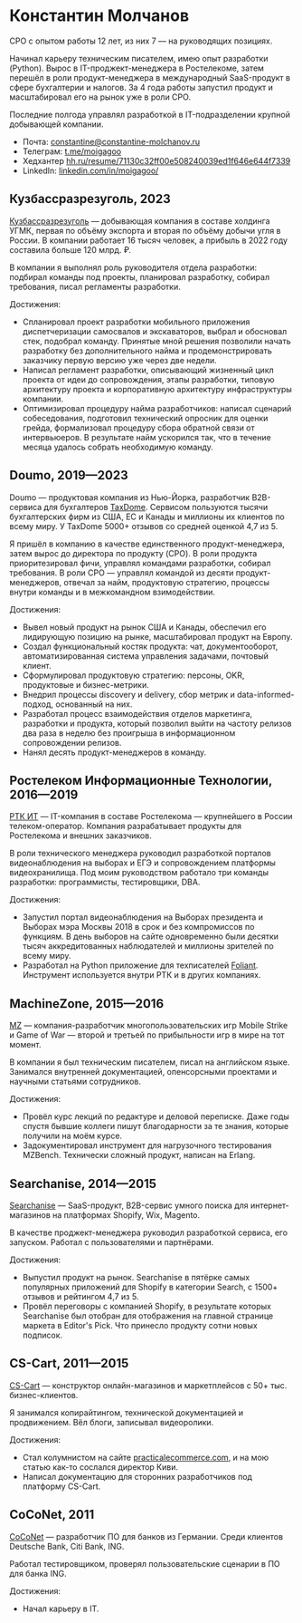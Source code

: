 # Константин Молчанов

CPO с опытом работы 12 лет, из них 7 — на руководящих позициях.

Начинал карьеру техническим писателем, имею опыт разработки (Python). Вырос в IT-проджект-менеджера в Ростелекоме, затем перешёл в роли продукт-менеджера в международный SaaS-продукт в сфере бухгалтерии и налогов. За 4 года работы запустил продукт и масштабировал его на рынок уже в роли CPO.

Последние полгода управлял разработкой в IT-подразделении крупной добывающей компании.

-   Почта: [constantine@constantine-molchanov.ru](mailto:constantine@constantine-molchanov.ru)
-   Телеграм: [t.me/moigagoo](https://t.me/moigagoo)
-   Хедхантер [hh.ru/resume/71130c32ff00e508240039ed1f646e644f7339](https://hh.ru/resume/71130c32ff00e508240039ed1f646e644f7339)
-   LinkedIn: [linkedin.com/in/moigagoo/](https://linkedin.com/in/moigagoo/)


## Кузбассразрезуголь, 2023

[Кузбассразрезуголь](https://kru.ru) — добывающая компания в составе холдинга УГМК, первая по объёму экспорта и вторая по объёму добычи угля в России. В компании работает 16 тысяч человек, а прибыль в 2022 году составила больше 120 млрд. ₽.

В компании я выполнял роль руководителя отдела разработки: подбирал команды под проекты, планировал разработку, 
собирал требования, писал регламенты разработки.

Достижения:

-   Спланировал проект разработки мобильного приложения диспетчеризации самосвалов и экскаваторов, выбрал и обосновал стек, подобрал команду. Принятые мной решения позволили начать разработку без дополнительного найма и продемонстрировать заказчику первую версию уже через две недели.
-   Написал регламент разработки, описывающий жизненный цикл проекта от идеи до сопровождения, этапы разработки, типовую архитектуру проекта и корпоративную архитектуру инфраструктуры компании.
-   Оптимизировал процедуру найма разработчиков: написал сценарий собеседования, подготовил технический опросник для оценки грейда, формализовал процедуру сбора обратной связи от интервьюеров. В результате найм ускорился так, что в течение месяца удалось собрать необходимую команду.


## Doumo, 2019—2023

Doumo — продуктовая компания из Нью-Йорка, разработчик B2B-сервиса для бухгалтеров [TaxDome](https://taxdome.com). Сервисом пользуются тысячи бухгалтерских фирм из США, ЕС и Канады и миллионы их клиентов по всему миру. У TaxDome 5000+ отзывов со средней оценкой 4,7 из 5.

Я пришёл в компанию в качестве единственного продукт-менеджера, затем вырос до директора по продукту (CPO). В роли продукта приоритезировал фичи, управлял командами разработки, собирал требования. В роли CPO — управлял командой из десяти продукт-менеджеров, отвечал за найм, продуктовую стратегию, процессы внутри команды и в межкомандном взимодействии.

Достижения:

-   Вывел новый продукт на рынок США и Канады, обеспечил его лидирующую позицию на рынке, масштабировал продукт на Европу.
-   Создал функциональный костяк продукта: чат, документооборот, автоматизированная система управления задачами, почтовый клиент.
-   Сформулировал продуктовую стратегию: персоны, OKR, продуктовые и бизнес-метрики.
-   Внедрил процессы discovery и delivery, сбор метрик и data-informed-подход, основанный на них.
-   Разработал процесс взаимодействия отделов маркетинга, разработки и продукта, который позволил выйти на частоту релизов два раза в неделю без проигрыша в информационном сопровождении релизов.  
-   Нанял десять продукт-менеджеров в команду.


## Ростелеком Информационные Технологии, 2016—2019

[РТК ИТ](https://rtkit.ru) — IT-компания в составе Ростелекома — крупнейшего в России телеком-оператор. Компания разрабатывает продукты для Ростелекома и внешних заказчиков.

В роли технического менеджера руководил разработкой порталов видеонаблюдения на выборах и ЕГЭ и сопровождением платформы видеохранилища. Под моим руководством работало три команды разработки: программисты, тестировщики, DBA.

Достижения:

-   Запустил портал видеонаблюдения на Выборах президента и Выборах мэра Москвы 2018 в срок и без компромиссов по функциям. В день выборов на сайте одновременно были десятки тысяч аккредитованных наблюдателей и миллионы зрителей по всему миру.
-   Разработал на Python приложение для техписателей [Foliant](https://foliant-docs.github.io/). Инструмент используется внутри РТК и в других компаниях.


## MachineZone, 2015—2016

[MZ](https://www.mz.com/) — компания-разработчик многопользовательских игр Mobile Strike и Game of War — второй и третьей по прибыльности игр в мире на тот момент.

В компании я был техническим писателем, писал на английском языке. Занимался внутренней документацией, опенсорсными проектами и научными статьями сотрудников.

Достижения:

-   Провёл курс лекций по редактуре и деловой переписке. Даже годы спустя бывшие коллеги пишут благодарности за те знания, которые получили на моём курсе.
-   Задокументировал инструмент для нагрузочного тестирования MZBench. Технически сложный продукт, написан на Erlang.


## Searchanise, 2014—2015

[Searchanise](https://searchanise.io/) — SaaS-продукт, B2B-сервис умного поиска для интернет-магазинов на платформах Shopify, Wix, Magento.

В качестве проджект-менеджера руководил разработкой сервиса, его запуском. Работал с пользователями и партнёрами.

Достижения:

-   Выпустил продукт на рынок. Searchanise в пятёрке самых популярных приложений для Shopify в категории Search, с 1500+ отзывов и рейтингом 4,7 из 5.
-   Провёл переговоры с компанией Shopify, в результате которых Searchanise был отобран для отображения на главной странице маркета в Editor's Pick. Что принесло продукту сотни новых подписок.


## CS-Cart, 2011—2015

[CS-Cart](https://cs-cart.com) — конструктор онлайн-магазинов и маркетплейсов с 50+ тыс. бизнес-клиентов.

Я занимался копирайтингом, технической документацией и продвижением. Вёл блоги, записывал видеоролики.

Достижения:

-   Стал колумнистом на сайте [practicalecommerce.com](https://practicalecommerce.com), и на мою статью как-то сослался директор Киви.
-   Написал документацию для сторонних разработчиков под платформу CS-Cart.


## CoCoNet, 2011

[CoCoNet](https://www.coconet.de/en/) — разработчик ПО для банков из Германии. Среди клиентов Deutsche Bank, Citi Bank, ING.

Работал тестировщиком, проверял пользовательские сценарии в ПО для банка ING.

Достижения:

-   Начал карьеру в IT.


